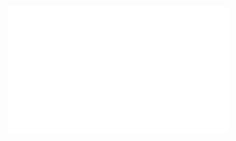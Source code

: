 [<img align="left" width="390" alt="🦑" src="/medias.svg">](#)
[<img align="left" width="390" alt="🦑" src="/achievements.svg">](#)

